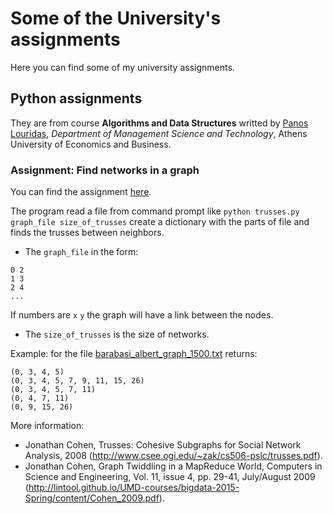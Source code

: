 # Some of the University's assignments

Here you can find some of my university assignments. 


## Python assignments

They are from course **Algorithms and Data Structures** writted by [Panos Louridas](https://github.com/louridas), *Department of Management Science and Technology*, Athens University of Economics and Business. 

### Assignment: Find networks in a graph

You can find the assignment [here](https://github.com/dmst-algorithms-course/assignment-2016-1).

The program read a file from command prompt like
`python trusses.py graph_file size_of_trusses`
create a dictionary with the parts of file and finds the trusses between neighbors.

* The `graph_file` in the form:

```
0 2
1 3 
2 4
...
```
 If numbers are `x` `y` the graph will have a link between the nodes.
* The `size_of_trusses` is the size of networks.


Example: for the file [barabasi_albert_graph_1500.txt](barabasi_albert_graph_1500.txt) returns:

```
(0, 3, 4, 5)
(0, 3, 4, 5, 7, 9, 11, 15, 26)
(0, 3, 4, 5, 7, 11)
(0, 4, 7, 11)
(0, 9, 15, 26)
```

More information:

* Jonathan Cohen, Trusses: Cohesive Subgraphs for Social Network Analysis, 2008 (http://www.csee.ogi.edu/~zak/cs506-pslc/trusses.pdf).
* Jonathan Cohen, Graph Twiddling in a MapReduce World, Computers in Science and Engineering, Vol. 11, issue 4, pp. 29-41, July/August 2009 (http://lintool.github.io/UMD-courses/bigdata-2015-Spring/content/Cohen_2009.pdf).
